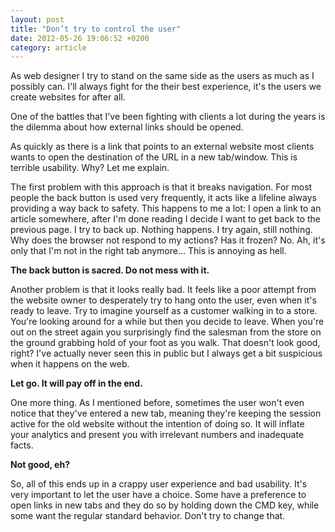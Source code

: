 ```yaml
---
layout: post
title: "Don’t try to control the user"
date: 2012-05-26 19:06:52 +0200
category: article
---
```


As web designer I try to stand on the same side as the users as much as I possibly can. I'll always fight for the their best experience, it's the users we create websites for after all. 

One of the battles that I've been fighting with clients a lot during the years is the dilemma about how external links should be opened.

As quickly as there is a link that points to an external website most clients wants to open the destination of the URL in a new tab/window. This is terrible usability. Why? Let me explain.

The first problem with this approach is that it breaks navigation. For most people the back button is used very frequently, it acts like a lifeline always providing a way back to safety. This happens to me a lot: I open a link to an article somewhere, after I'm done reading I decide I want to get back to the previous page. I try to back up. Nothing happens. I try again, still nothing. Why does the browser not respond to my actions? Has it frozen? No. Ah, it's only that I'm not in the right tab anymore... This is annoying as hell.

**The back button is sacred. Do not mess with it.**

Another problem is that it looks really bad. It feels like a poor attempt from the website owner to desperately try to hang onto the user, even when it's ready to leave. Try to imagine yourself as a customer walking in to a store. You're looking around for a while but then you decide to leave. When you're out on the street again you surprisingly find the salesman from the store on the ground grabbing hold of your foot as you walk. That doesn't look good, right? I've actually never seen this in public but I always get a bit suspicious when it happens on the web.

**Let go. It will pay off in the end.**

One more thing. As I mentioned before, sometimes the user won't even notice that they've entered a new tab, meaning they're keeping the session active for the old website without the intention of doing so. It will inflate your analytics and present you with irrelevant numbers and inadequate facts.

**Not good, eh?**

So, all of this ends up in a crappy user experience and bad usability. It's very important to let the user have a choice. Some have a preference to open links in new tabs and they do so by holding down the CMD key, while some want the regular standard behavior. Don't try to change that.
